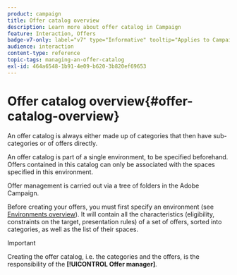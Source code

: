```yaml
---
product: campaign
title: Offer catalog overview
description: Learn more about offer catalog in Campaign
feature: Interaction, Offers
badge-v7-only: label="v7" type="Informative" tooltip="Applies to Campaign Classic v7 only"
audience: interaction
content-type: reference
topic-tags: managing-an-offer-catalog
exl-id: 464a6548-1b91-4e09-b620-3b820ef69653
---
```

# Offer catalog overview{#offer-catalog-overview}



An offer catalog is always either made up of categories that then have sub-categories or of offers directly.

An offer catalog is part of a single environment, to be specified beforehand. Offers contained in this catalog can only be associated with the spaces specified in this environment.

Offer management is carried out via a tree of folders in the Adobe Campaign.

Before creating your offers, you must first specify an environment (see [Environments overview](../../interaction/using/environments-overview.md)). It will contain all the characteristics (eligibility, constraints on the target, presentation rules) of a set of offers, sorted into categories, as well as the list of their spaces.

>[!IMPORTANT]
>
>Creating the offer catalog, i.e. the categories and the offers, is the responsibility of the **[!UICONTROL Offer manager]**.
